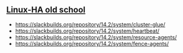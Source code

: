 ## [Linux-HA old school](https://pub.nethence.com/server/linuxha-oldschool)

- https://slackbuilds.org/repository/14.2/system/cluster-glue/
- https://slackbuilds.org/repository/14.2/system/heartbeat/
- https://slackbuilds.org/repository/14.2/system/resource-agents/
- https://slackbuilds.org/repository/14.2/system/fence-agents/

